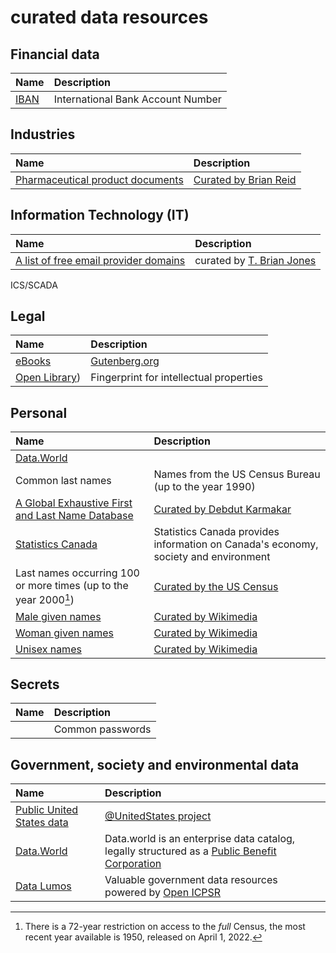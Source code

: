 # curated data resources

## Financial data

| Name | Description| 
| :-- | :-- |
|[IBAN](https://ibbd)| International Bank Account Number |

## Industries

| Name | Description| 
| :-- | :-- |
| [Pharmaceutical product documents](https://c7solutions.com/2014/04/dlp-templates) | [Curated by Brian Reid](https://c7solutions.com/2014/04/dlp-templates) |


## Information Technology (IT)

| Name | Description| 
| :-- | :-- |
| [A list of free email provider domains](https://gist.github.com/tbrianjones/5992856) |curated by [T. Brian Jones](https://github.com/tbrianjones) |

ICS/SCADA

## Legal

| Name | Description| 
| :-- | :-- |
|[eBooks](https://www.gutenberg.org/ebooks/)| [Gutenberg.org](https://www.gutenberg.org/ebooks/) |
|[Open Library](https://openlibrary.org/explore))| Fingerprint for intellectual properties |

## Personal

| Name | Description| 
| :-- | :-- |
|[Data.World](https://data.world)|  |
|Common last names| Names from the US Census Bureau (up to the year 1990) | |
| [A Global Exhaustive First and Last Name Database](https://github.com/Debdut/names.io)| [Curated by Debdut Karmakar](https://twitter.com/kdebdut) |
|[Statistics Canada](https://www.statcan.gc.ca/)| Statistics Canada provides information on Canada's economy, society and environment |
| Last names occurring 100 or more times (up to the year 2000[^1])| [Curated by the US Census](https://www.census.gov/topics/population/genealogy/data/2000_surnames.html)|
|[Male given names](https://commons.wikimedia.org/wiki/Category:Male_names)| [Curated by Wikimedia](https://www.wikimedia.org/) |
|[Woman given names](https://commons.wikimedia.org/wiki/Category:Female_names)| [Curated by Wikimedia](https://www.wikimedia.org/) |
|[Unisex names](https://commons.wikimedia.org/wiki/Category:Unisex_names)| [Curated by Wikimedia](https://www.wikimedia.org/) |

[^1]: There is a 72-year restriction on access to the _full_ Census, the most recent year available is 1950, released on April 1, 2022. 
## Secrets

| Name | Description| 
| :-- | :-- |
| | Common passwords |


## Government, society and environmental data
| Name | Description| 
| :-- | :-- |
|[Public United States data](https://github.com/orgs/unitedstates)| [@UnitedStates project](https://theunitedstates.io/) |
|[Data.World](https://data.world)| Data.world is an enterprise data catalog, legally structured as a [Public Benefit Corporation](https://data.world/company/public-benefit-corporation/)|
|[Data Lumos](https://www.datalumos.org)| Valuable government data resources powered by [Open ICPSR](https://www.openicpsr.org/) |





